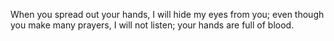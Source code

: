 When you spread out your hands, I will hide my eyes from you; even though you make many prayers, I will not listen; your hands are full of blood.
